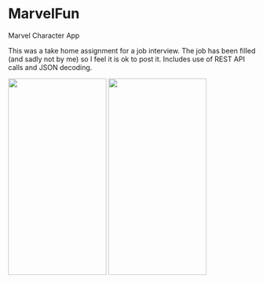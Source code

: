 # MarvelFun
Marvel Character App

This was a take home assignment for a job interview.  The job has been filled (and sadly not by me) so I feel it is ok to post it.  Includes use of REST API calls and JSON decoding.

<img src="https://github.com/theonlygnome/MarvelFun/assets/95313083/c29a7ffe-3965-43e3-905a-ec126583c928" width="200" height="400">

<img src="https://github.com/theonlygnome/MarvelFun/assets/95313083/86194766-1395-4300-a5c5-28b250b48042" width="200" height="400">

